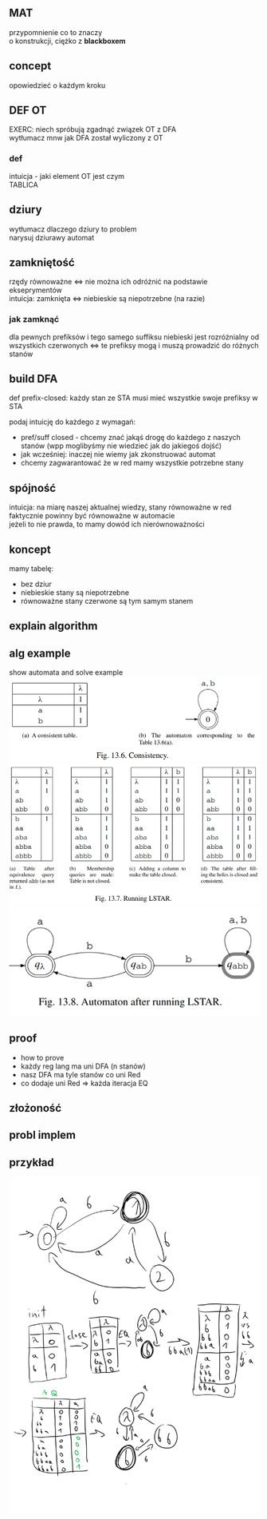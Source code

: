 ## MAT
przypomnienie co to znaczy  
o konstrukcji, ciężko z **blackboxem**

## concept
opowiedzieć o każdym kroku

## DEF OT
EXERC: niech spróbują zgadnąć związek OT z DFA  
wytłumacz mnw jak DFA został wyliczony z OT

### def
intuicja - jaki element OT jest czym  
TABLICA

## dziury
wytłumacz dlaczego dziury to problem  
narysuj dziurawy automat

## zamkniętość
rzędy równoważne <=> nie można ich odróżnić na podstawie ekseprymentów  
intuicja: zamknięta <=> niebieskie są niepotrzebne (na razie)

### jak zamknąć
dla pewnych prefiksów i tego samego suffiksu niebieski jest rozróżnialny od wszystkich czerwonych <=> te prefiksy mogą i muszą prowadzić do różnych stanów  

## build DFA
def prefix-closed: każdy stan ze STA musi mieć wszystkie swoje prefiksy w STA  

podaj intuicję do każdego z wymagań:  
* pref/suff closed - chcemy znać jakąś drogę do każdego z naszych stanów (wpp moglibyśmy nie wiedzieć jak do jakiegoś dojść)  
* jak wcześniej: inaczej nie wiemy jak zkonstruować automat
* chcemy zagwarantować że w red mamy wszystkie potrzebne stany

## spójność
intuicja: na miarę naszej aktualnej wiedzy, stany równoważne w red faktycznie powinny być równoważne w automacie  
jeżeli to nie prawda, to mamy dowód ich nierównoważności

## koncept
mamy tabelę:  
* bez dziur
* niebieskie stany są niepotrzebne
* równoważne stany czerwone są tym samym stanem   

## explain algorithm

## alg example
show automata and solve example
![img](./images/fig13_6.png)
![img](./images/fig13_7.png)
![img](./images/fig13_8.png)

## proof
* how to prove
* każdy reg lang ma uni DFA (n stanów)
* nasz DFA ma tyle stanów co uni Red
* co dodaje uni Red => każda iteracja EQ

## złożoność
## probl implem
## przykład
![](./images/UMA_1.png)